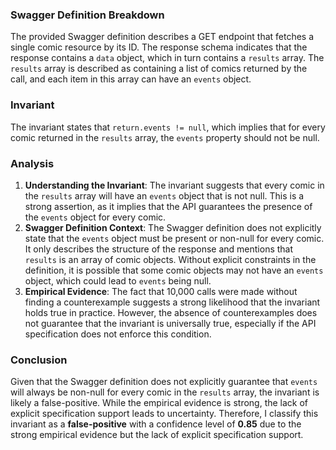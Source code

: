 ### Swagger Definition Breakdown
The provided Swagger definition describes a GET endpoint that fetches a single comic resource by its ID. The response schema indicates that the response contains a `data` object, which in turn contains a `results` array. The `results` array is described as containing a list of comics returned by the call, and each item in this array can have an `events` object.

### Invariant
The invariant states that `return.events != null`, which implies that for every comic returned in the `results` array, the `events` property should not be null.

### Analysis
1. **Understanding the Invariant**: The invariant suggests that every comic in the `results` array will have an `events` object that is not null. This is a strong assertion, as it implies that the API guarantees the presence of the `events` object for every comic.
2. **Swagger Definition Context**: The Swagger definition does not explicitly state that the `events` object must be present or non-null for every comic. It only describes the structure of the response and mentions that `results` is an array of comic objects. Without explicit constraints in the definition, it is possible that some comic objects may not have an `events` object, which could lead to `events` being null.
3. **Empirical Evidence**: The fact that 10,000 calls were made without finding a counterexample suggests a strong likelihood that the invariant holds true in practice. However, the absence of counterexamples does not guarantee that the invariant is universally true, especially if the API specification does not enforce this condition.

### Conclusion
Given that the Swagger definition does not explicitly guarantee that `events` will always be non-null for every comic in the `results` array, the invariant is likely a false-positive. While the empirical evidence is strong, the lack of explicit specification support leads to uncertainty. Therefore, I classify this invariant as a **false-positive** with a confidence level of **0.85** due to the strong empirical evidence but the lack of explicit specification support.
